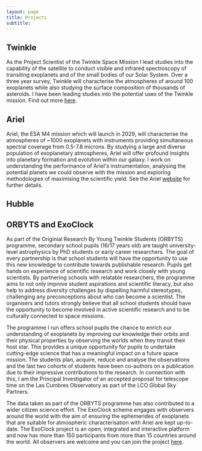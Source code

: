 ```yaml
---
layout: page
title: Projects
subtitle: 
---
```


## Twinkle

As the Project Scientist of the Twinkle Space Mission I lead studies into the capability of the satellite to conduct visible and infrared spectroscopy of transiting exoplanets and of the small bodies of our Solar System. Over a three year survey, Twinkle will characterise the atmospheres of around 100 exoplanets while also studying the surface composition of thousands of asteroids. I have been leading studies into the potential uses of the Twinkle mission. Find out more [here](https://www.twinkle-spacemission.co.uk).

## Ariel

Ariel, the ESA M4 mission which will launch in 2029, will characterise the atmospheres of ~1000 exoplanets with instruments providing simultaneous spectral coverage from 0.5-7.8 microns. By studying a large and diverse population of exoplanetary atmospheres, Ariel will offer profound insights into planetary formation and evolution within our galaxy. I work on understanding the performance of Ariel's instrumentation, analysing the potential planets we could observe with the mission and exploring methodologies of maximising the scientific yield. See the Ariel [website](https://arielmission.space) for further details.

## Hubble

## ORBYTS and ExoClock

As part of the Originial Research By Young Twinkle Students (ORBYTS) programme, secondary school pupils (16/17 years old) are taught university-level astrophysics by PhD students or early career researchers. The goal of every partnership is that school students will have the opportunity to use this new knowledge to contribute towards publishable research. Pupils get hands on experience of scientific research and work closely with young scientists. By partnering schools with relatable researchers, the programme aims to not only improve student aspirations and scientific literacy, but also help to address diversity challenges by dispelling harmful stereotypes, challenging any preconceptions about who can become a scientist. The organisers and tutors strongly believe that all school students should have the opportunity to become involved in active scientific research and to be culturally connected to space missions.

The programme I run offers school pupils the chance to enrich our understanding of exoplanets by improving our knowledge their orbits and their physical properties by observing the worlds when they transit their host star. This provides a unique opportunity for pupils to undertake cutting-edge science that has a meaningful impact on a future space mission. The students plan, acquire, reduce and analyse the observations and the last two cohorts of students have been co-authors on a publication due to their impressive contributions to the research. In connection with this, I am the Principal Investigator of an accepted proposal for telescope time on the Las Cumbres Observatory as part of the LCO Global Sky Partners.

The data taken as part of the ORBYTS programme has also contributed to a wider citizen science effort. The ExoClock scheme engages with observers around the world with the aim of ensuring the ephemerides of exoplanets that are suitable for atmospheric characterisation with Ariel are kept up-to-date. The ExoClock project is an open, integrated and interactive platform and now has more than 150 participants from more than 15 countries around the world. All observers are welcome and you can join the project [here](https://exoclock.space).


